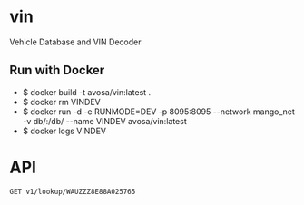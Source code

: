 # vin
Vehicle Database and VIN Decoder

## Run with Docker
* $ docker build -t avosa/vin:latest .
* $ docker rm VINDEV
* $ docker run -d -e RUNMODE=DEV -p 8095:8095 --network mango_net -v db/:/db/ --name VINDEV avosa/vin:latest
* $ docker logs VINDEV

# API
``GET v1/lookup/WAUZZZ8E88A025765``